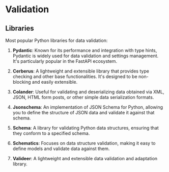 # Validation

## Libraries

Most popular Python libraries for data validation:

1. **Pydantic**: Known for its performance and integration with type hints, Pydantic is widely used for data validation and settings management. It's particularly popular in the FastAPI ecosystem.

2. **Cerberus**: A lightweight and extensible library that provides type checking and other base functionalities. It's designed to be non-blocking and easily extensible.

3. **Colander**: Useful for validating and deserializing data obtained via XML, JSON, HTML form posts, or other simple data serialization formats.

4. **Jsonschema**: An implementation of JSON Schema for Python, allowing you to define the structure of JSON data and validate it against that schema.

5. **Schema**: A library for validating Python data structures, ensuring that they conform to a specified schema.

6. **Schematics**: Focuses on data structure validation, making it easy to define models and validate data against them.

7. **Valideer**: A lightweight and extensible data validation and adaptation library.
